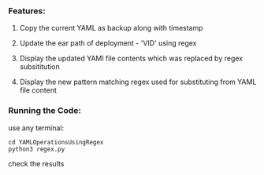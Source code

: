 ### Features:

1. Copy the current YAML as backup along with timestamp

2. Update the ear path of deployment - 'VID' using regex

3. Display the updated YAMl file contents which was replaced by regex subsititution

4. Display the new pattern matching regex used for substituting from YAML file content


### Running the Code:
use any terminal:

```
cd YAMLOperationsUsingRegex
python3 regex.py
```

check the results